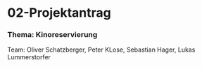 # 02-Projektantrag

### Thema: Kinoreservierung
Team: Oliver Schatzberger, Peter KLose, Sebastian Hager, Lukas Lummerstorfer
